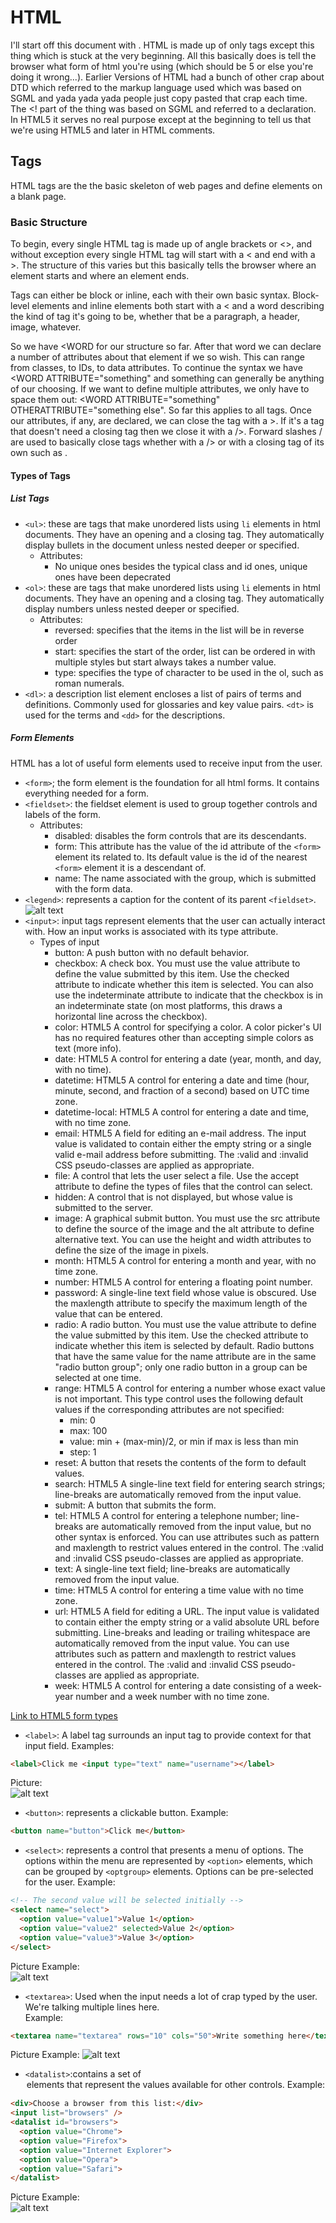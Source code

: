 # HTML

I'll start off this document with <!DOCTYPE html>. HTML is made up of only tags except this thing which is stuck at the very beginning. All this basically does is tell the browser what form of html you're using (which should be 5 or else you're doing it wrong...). Earlier Versions of HTML had a bunch of other crap about DTD which referred to the markup language used which was based on SGML and yada yada yada people just copy pasted that crap each time. The <! part of the thing was based on SGML and referred to a declaration. In HTML5 it serves no real purpose except at the beginning to tell us that we're using HTML5 and later in HTML comments.  

## Tags

HTML tags are the the basic skeleton of web pages and define elements on a blank page.  

### Basic Structure

To begin, every single HTML tag is made up of angle brackets or <>, and without exception every single HTML tag will start with a < and end with a >. The structure of this varies but this basically tells the browser where an element starts and where an element ends.  

Tags can either be block or inline, each with their own basic syntax. Block-level elements and inline elements both start with a < and a word describing the kind of tag it's going to be, whether that be a paragraph, a header, image, whatever.

So we have <WORD for our structure so far. After that word we can declare a number of attributes about that element if we so wish. This can range from classes, to IDs, to data attributes. To continue the syntax we have <WORD ATTRIBUTE="something" and something can generally be anything of our choosing. If we want to define multiple attributes, we only have to space them out: <WORD ATTRIBUTE="something" OTHERATTRIBUTE="something else". So far this applies to all tags. Once our attributes, if any, are declared, we can close the tag with a >. If it's a tag that doesn't need a closing tag then we close it with a />. Forward slashes / are used to basically close tags whether with a /> or with a closing tag of its own such as </WORD>.

#### Types of Tags  

##### List Tags  

* `<ul>`: these are tags that make unordered lists using `li` elements in html documents. They have an opening and a closing tag. They automatically display bullets in the document unless nested deeper or specified.  
  * Attributes:
    * No unique ones besides the typical class and id ones, unique ones have been depecrated  
* `<ol>`: these are tags that make unordered lists using `li` elements in html documents. They have an opening and a closing tag. They automatically display numbers unless nested deeper or specified.
  * Attributes:
    * reversed: specifies that the items in the list will be in reverse order
    * start: specifies the start of the order, list can be ordered in with multiple styles but start always takes a number value.
    * type: specifies the type of character to be used in the ol, such as roman numerals.
* `<dl>`: a description list element encloses a list of pairs of terms and definitions. Commonly used for glossaries and key value pairs. `<dt>` is used for the terms and `<dd>` for the descriptions.

##### Form Elements

HTML has a lot of useful form elements used to receive input from the user.  

* `<form>`; the form element is the foundation for all html forms. It contains everything needed for a form.
* `<fieldset>`: the fieldset element is used to group together controls and labels of the form.
  * Attributes:
    * disabled: disables the form controls that are its descendants.   
    * form: This attribute has the value of the id attribute of the `<form>` element its related to. Its default value is the id of the nearest `<form>` element it is a descendant of.
    * name: The name associated with the group, which is submitted with the form data.
* `<legend>`: represents a caption for the content of its parent `<fieldset>`.
![alt text](http://www.allthingsdiscussed.com/images/Legend_HTML_form.png)
* `<input>`: input tags represent elements that the user can actually interact with. How an input works is associated with its type attribute.
  * Types of input
    * button: A push button with no default behavior.
    * checkbox: A check box. You must use the value attribute to define the value submitted by this item. Use the checked attribute to indicate whether this item is selected. You can also use the indeterminate attribute to indicate that the checkbox is in an indeterminate state (on most platforms, this draws a horizontal line across the checkbox).
    * color: HTML5 A control for specifying a color. A color picker's UI has no required features other than accepting simple colors as text (more info).
    * date: HTML5 A control for entering a date (year, month, and day, with no time).
    * datetime: HTML5 A control for entering a date and time (hour, minute, second, and fraction of a second) based on UTC time zone.
    * datetime-local: HTML5 A control for entering a date and time, with no time zone.
    * email: HTML5 A field for editing an e-mail address. The input value is validated to contain either the empty string or a single valid e-mail address before submitting. The :valid and :invalid CSS pseudo-classes are applied as appropriate.
    * file: A control that lets the user select a file. Use the accept attribute to define the types of files that the control can select.
    * hidden: A control that is not displayed, but whose value is submitted to the server.
    * image: A graphical submit button. You must use the src attribute to define the source of the image and the alt attribute to define alternative text. You can use the height and width attributes to define the size of the image in pixels.
    * month: HTML5 A control for entering a month and year, with no time zone.
    * number: HTML5 A control for entering a floating point number.
    * password: A single-line text field whose value is obscured. Use the maxlength attribute to specify the maximum length of the value that can be entered.
    * radio: A radio button. You must use the value attribute to define the value submitted by this item. Use the checked attribute to indicate whether this item is selected by default. Radio buttons that have the same value for the name attribute are in the same "radio button group"; only one radio button in a group can be selected at one time.
    * range: HTML5 A control for entering a number whose exact value is not important. This type control uses the following default values if the corresponding attributes are not specified:
      * min: 0
      * max: 100
      * value: min + (max-min)/2, or min if max is less than min
      * step: 1
    * reset: A button that resets the contents of the form to default values.
    * search: HTML5 A single-line text field for entering search strings; line-breaks are automatically removed from the input value.
    * submit: A button that submits the form.
    * tel: HTML5 A control for entering a telephone number; line-breaks are automatically removed from the input value, but no other syntax is enforced. You can use attributes such as pattern and maxlength to restrict values entered in the control. The :valid and :invalid CSS pseudo-classes are applied as appropriate.
    * text: A single-line text field; line-breaks are automatically removed from the input value.
    * time: HTML5 A control for entering a time value with no time zone.
    * url: HTML5 A field for editing a URL. The input value is validated to contain either the empty string or a valid absolute URL before submitting. Line-breaks and leading or trailing whitespace are automatically removed from the input value. You can use attributes such as pattern and maxlength to restrict values entered in the control. The :valid and :invalid CSS pseudo-classes are applied as appropriate.
    * week: HTML5 A control for entering a date consisting of a week-year number and a week number with no time zone.

[Link to HTML5 form types](http://cdn.sixrevisions.com/demos/0345-new_html5_form_input_types/new-html5-form-input-types.html)

* `<label>`: A label tag surrounds an input tag to provide context for that input field.
Examples:  
```html
<label>Click me <input type="text" name="username"></label>
```
Picture:  
![alt text](http://www.allthingsdiscussed.com/images/Label_HTML_form.png)

* `<button>`: represents a clickable button.
Example:  
```html
<button name="button">Click me</button>
```

* `<select>`: represents a control that presents a menu of options. The options within the menu are represented by `<option>` elements, which can be grouped by `<optgroup>` elements. Options can be pre-selected for the user.
Example:  
```html
<!-- The second value will be selected initially -->
<select name="select">
  <option value="value1">Value 1</option> 
  <option value="value2" selected>Value 2</option>
  <option value="value3">Value 3</option>
</select>
```
Picture Example:  
![alt text](http://dab1nmslvvntp.cloudfront.net/wp-content/uploads/2009/02/html-select-optgroup.png)

* `<textarea>`: Used when the input needs a lot of crap typed by the user. We're talking multiple lines here.  
Example:
```html
<textarea name="textarea" rows="10" cols="50">Write something here</textarea>
```
Picture Example:
![alt text](http://www.developer.am/pic/struts/Struts-textarea-example1.jpg)

* `<datalist>`:contains a set of <option> elements that represent the values available for other controls.  
Example:
```html
<div>Choose a browser from this list:</div>
<input list="browsers" />
<datalist id="browsers">
  <option value="Chrome">
  <option value="Firefox">
  <option value="Internet Explorer">
  <option value="Opera">
  <option value="Safari">
</datalist>
```
Picture Example:  
![alt text](http://minimul.com/images/html5-datalist-click.png)
